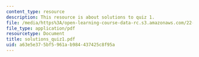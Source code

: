 ```yaml
---
content_type: resource
description: This resource is about solutions to quiz 1.
file: /media/https%3A/open-learning-course-data-rc.s3.amazonaws.com/22-101-applied-nuclear-physics-fall-2006/a63e5e375bf5961ab984437425c8f95a_solutions_quiz1.pdf
file_type: application/pdf
resourcetype: Document
title: solutions_quiz1.pdf
uid: a63e5e37-5bf5-961a-b984-437425c8f95a
---
```

